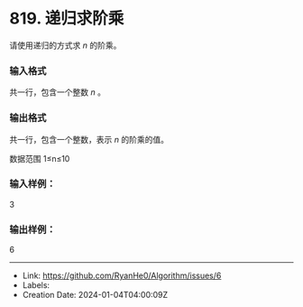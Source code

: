 # 819. 递归求阶乘

请使用递归的方式求 _n_
 的阶乘。

### 输入格式
共一行，包含一个整数 _n_
。

### 输出格式
共一行，包含一个整数，表示 _n_
 的阶乘的值。

数据范围
1≤n≤10
### 输入样例：
3
### 输出样例：
6

---

* Link: https://github.com/RyanHe0/Algorithm/issues/6
* Labels: 
* Creation Date: 2024-01-04T04:00:09Z
